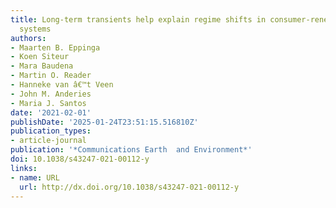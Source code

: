 ```yaml
---
title: Long-term transients help explain regime shifts in consumer-renewable resource
  systems
authors:
- Maarten B. Eppinga
- Koen Siteur
- Mara Baudena
- Martin O. Reader
- Hanneke van â€™t Veen
- John M. Anderies
- Maria J. Santos
date: '2021-02-01'
publishDate: '2025-01-24T23:51:15.516810Z'
publication_types:
- article-journal
publication: '*Communications Earth  and Environment*'
doi: 10.1038/s43247-021-00112-y
links:
- name: URL
  url: http://dx.doi.org/10.1038/s43247-021-00112-y
---
```

